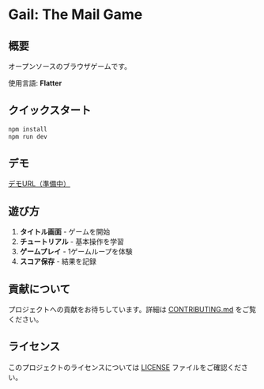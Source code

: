 # Gail: The Mail Game

## 概要

オープンソースのブラウザゲームです。

使用言語: **Flatter**

## クイックスタート

```bash
npm install
npm run dev
```

## デモ

[デモURL（準備中）](#)

## 遊び方

1. **タイトル画面** - ゲームを開始
2. **チュートリアル** - 基本操作を学習
3. **ゲームプレイ** - 1ゲームループを体験
4. **スコア保存** - 結果を記録

## 貢献について

プロジェクトへの貢献をお待ちしています。詳細は [CONTRIBUTING.md](CONTRIBUTING.md) をご覧ください。

## ライセンス

このプロジェクトのライセンスについては [LICENSE](LICENSE) ファイルをご確認ください。
